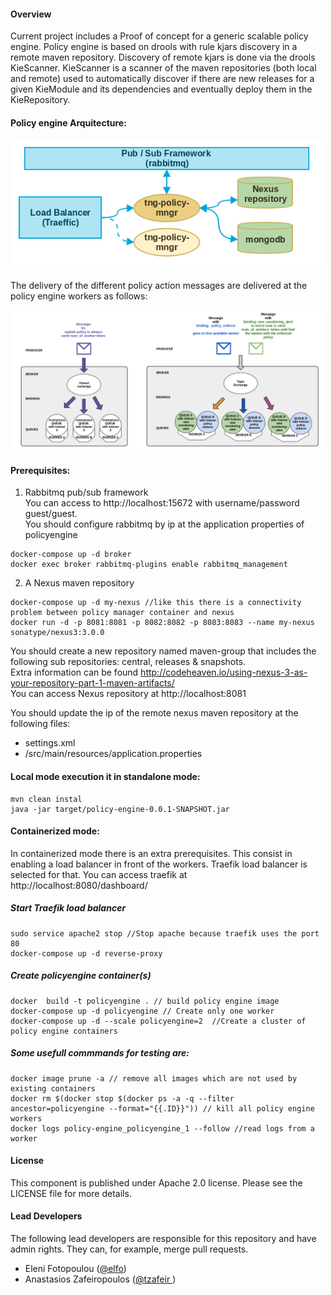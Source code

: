 #### Overview  

Current project includes a Proof of concept for a generic scalable policy engine.
Policy engine is based on drools with rule kjars discovery in a remote maven repository. 
Discovery of remote kjars is done via the drools KieScanner. KieScanner is a scanner of the maven repositories (both local and remote) used to automatically discover if there are new releases for a given KieModule and its dependencies and eventually deploy them in the KieRepository.

#### Policy engine Arquitecture:

<img src="/images/policyArchitecture.png" width="500">

The delivery of the different policy action messages are delivered at the policy engine workers as follows:  

<img src="/images/distributedpolicymanager.png" width="500">

#### Prerequisites:
1. Rabbitmq pub/sub framework  
You can access to http://localhost:15672 with username/password guest/guest.  
You should configure rabbitmq by ip at the application properties of policyengine  
```
docker-compose up -d broker
docker exec broker rabbitmq-plugins enable rabbitmq_management
```
2. A Nexus maven repository  
```
docker-compose up -d my-nexus //like this there is a connectivity problem between policy manager container and nexus
docker run -d -p 8081:8081 -p 8082:8082 -p 8083:8083 --name my-nexus sonatype/nexus3:3.0.0
```
You should create a new repository named  maven-group that includes the following sub repositories: central, releases & snapshots.  
Extra information can be found http://codeheaven.io/using-nexus-3-as-your-repository-part-1-maven-artifacts/  
You can access Nexus repository at http://localhost:8081  

You should update the ip of the remote nexus maven repository at the following files:  

* settings.xml
* /src/main/resources/application.properties


#### Local mode execution it in standalone mode:
```
mvn clean instal 
java -jar target/policy-engine-0.0.1-SNAPSHOT.jar 
```

#### Containerized mode:
In containerized  mode there is an extra prerequisites. This consist in enabling a load balancer in front of the workers. Traefik load balancer is selected for that. You can access traefik at http://localhost:8080/dashboard/    

##### Start Traefik load balancer
```
sudo service apache2 stop //Stop apache because traefik uses the port 80
docker-compose up -d reverse-proxy 
```

##### Create policyengine container(s)
```
docker  build -t policyengine . // build policy engine image
docker-compose up -d policyengine // Create only one worker
docker-compose up -d --scale policyengine=2  //Create a cluster of policy engine containers
```

##### Some usefull commmands for testing are:  
```docker images //fetch all docker images  
docker image prune -a // remove all images which are not used by existing containers  
docker rm $(docker stop $(docker ps -a -q --filter ancestor=policyengine --format="{{.ID}}")) // kill all policy engine workers
docker logs policy-engine_policyengine_1 --follow //read logs from a worker
```  

#### License

This component is published under Apache 2.0 license. Please see the LICENSE file for more details.

#### Lead Developers

The following lead developers are responsible for this repository and have admin rights. They can, for example, merge pull requests.

- Eleni Fotopoulou ([@elfo](https://github.com/efotopoulou))
- Anastasios Zafeiropoulos ([@tzafeir ](https://github.com/azafeiropoulos))